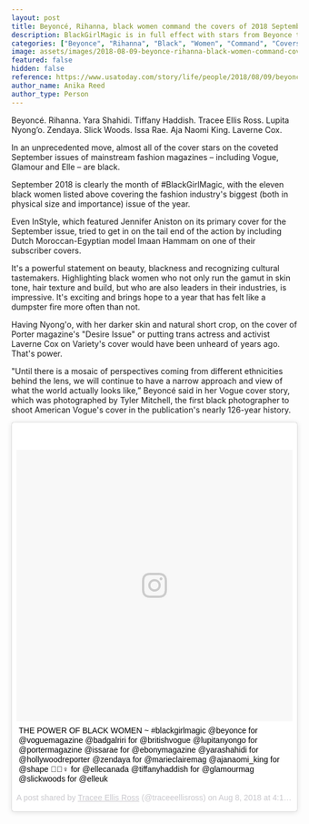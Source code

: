 ```yaml
---
layout: post
title: Beyoncé, Rihanna, black women command the covers of 2018 September issues
description: BlackGirlMagic is in full effect with stars from Beyonce to Rihanna on the covers of Vogue, Elle, Glamour and other September issues.
categories: ["Beyonce", "Rihanna", "Black", "Women", "Command", "Covers", "September", "Issues"]
image: assets/images/2018-08-09-beyonce-rihanna-black-women-command-covers-september-issues.jpg
featured: false
hidden: false
reference: https://www.usatoday.com/story/life/people/2018/08/09/beyonce-rihanna-black-women-command-covers-2018-september-issues/944560002/
author_name: Anika Reed
author_type: Person
---
```

Beyoncé. Rihanna. Yara Shahidi. Tiffany Haddish. Tracee Ellis Ross. Lupita Nyong’o. Zendaya. Slick Woods. Issa Rae. Aja Naomi King. Laverne Cox.

In an unprecedented move, almost all of the cover stars on the coveted September issues of mainstream fashion magazines – including Vogue, Glamour and Elle – are black. 

September 2018 is clearly the month of #BlackGirlMagic, with the eleven black women listed above covering the fashion industry's biggest (both in physical size and importance) issue of the year.

Even InStyle, which featured Jennifer Aniston on its primary cover for the September issue, tried to get in on the tail end of the action by including Dutch Moroccan-Egyptian model Imaan Hammam on one of their subscriber covers.

It's a powerful statement on beauty, blackness and recognizing cultural tastemakers. Highlighting black women who not only run the gamut in skin tone, hair texture and build, but who are also leaders in their industries, is impressive. It's exciting and brings hope to a year that has felt like a dumpster fire more often than not.

Having Nyong'o, with her darker skin and natural short crop, on the cover of Porter magazine's "Desire Issue" or putting trans actress and activist Laverne Cox on Variety's cover would have been unheard of years ago. That's power.

"Until there is a mosaic of perspectives coming from different ethnicities behind the lens, we will continue to have a narrow approach and view of what the world actually looks like,” Beyoncé said in her Vogue cover story, which was photographed by Tyler Mitchell, the first black photographer to shoot American Vogue's cover in the publication's nearly 126-year history. 

<blockquote class="instagram-media" data-instgrm-captioned data-instgrm-permalink="https://www.instagram.com/p/BmPGiNZjp-_/?utm_source=ig_embed" data-instgrm-version="9" style=" background:#FFF; border:0; border-radius:3px; box-shadow:0 0 1px 0 rgba(0,0,0,0.5),0 1px 10px 0 rgba(0,0,0,0.15); margin: 1px; max-width:540px; min-width:326px; padding:0; width:99.375%; width:-webkit-calc(100% - 2px); width:calc(100% - 2px);"><div style="padding:8px;"> <div style=" background:#F8F8F8; line-height:0; margin-top:40px; padding:49.12536443148688% 0; text-align:center; width:100%;"> <div style=" background:url(data:image/png;base64,iVBORw0KGgoAAAANSUhEUgAAACwAAAAsCAMAAAApWqozAAAABGdBTUEAALGPC/xhBQAAAAFzUkdCAK7OHOkAAAAMUExURczMzPf399fX1+bm5mzY9AMAAADiSURBVDjLvZXbEsMgCES5/P8/t9FuRVCRmU73JWlzosgSIIZURCjo/ad+EQJJB4Hv8BFt+IDpQoCx1wjOSBFhh2XssxEIYn3ulI/6MNReE07UIWJEv8UEOWDS88LY97kqyTliJKKtuYBbruAyVh5wOHiXmpi5we58Ek028czwyuQdLKPG1Bkb4NnM+VeAnfHqn1k4+GPT6uGQcvu2h2OVuIf/gWUFyy8OWEpdyZSa3aVCqpVoVvzZZ2VTnn2wU8qzVjDDetO90GSy9mVLqtgYSy231MxrY6I2gGqjrTY0L8fxCxfCBbhWrsYYAAAAAElFTkSuQmCC); display:block; height:44px; margin:0 auto -44px; position:relative; top:-22px; width:44px;"></div></div> <p style=" margin:8px 0 0 0; padding:0 4px;"> <a href="https://www.instagram.com/p/BmPGiNZjp-_/?utm_source=ig_embed" style=" color:#000; font-family:Arial,sans-serif; font-size:14px; font-style:normal; font-weight:normal; line-height:17px; text-decoration:none; word-wrap:break-word;" target="_blank">THE POWER OF BLACK WOMEN ~ #blackgirlmagic @beyonce for @voguemagazine @badgalriri for @britishvogue @lupitanyongo for @portermagazine @issarae for @ebonymagazine @yarashahidi for @hollywoodreporter @zendaya for @marieclairemag @ajanaomi_king for @shape 🙋🏾‍♀️ for @ellecanada @tiffanyhaddish for @glamourmag @slickwoods for @elleuk</a></p> <p style=" color:#c9c8cd; font-family:Arial,sans-serif; font-size:14px; line-height:17px; margin-bottom:0; margin-top:8px; overflow:hidden; padding:8px 0 7px; text-align:center; text-overflow:ellipsis; white-space:nowrap;">A post shared by <a href="https://www.instagram.com/traceeellisross/?utm_source=ig_embed" style=" color:#c9c8cd; font-family:Arial,sans-serif; font-size:14px; font-style:normal; font-weight:normal; line-height:17px;" target="_blank"> Tracee Ellis Ross</a> (@traceeellisross) on <time style=" font-family:Arial,sans-serif; font-size:14px; line-height:17px;" datetime="2018-08-08T23:14:56+00:00">Aug 8, 2018 at 4:14pm PDT</time></p></div></blockquote> <script async defer src="//www.instagram.com/embed.js"></script>

